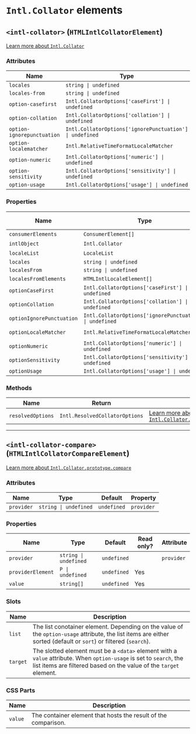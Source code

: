 # `Intl.Collator` elements

## `<intl-collator>` (`HTMLIntlCollatorElement`)

[Learn more about `Intl.Collator`](http://developer.mozilla.org/en-US/docs/Web/JavaScript/Reference/Global_Objects/Intl/Collator/Collator)

### Attributes

| Name                       | Type                                                     | Default      | Property                  |
| -------------------------- | -------------------------------------------------------- | ------------ | ------------------------- |
| `locales`                  | `string \| undefined`                                    | `undefined`  | `locales`                 |
| `locales-from`             | `string \| undefined`                                    | `undefined`  | `localesFrom`             |
| `option-casefirst`         | `Intl.CollatorOptions['caseFirst'] \| undefined`         | `undefined`  | `optionCaseFirst`         |
| `option-collation`         | `Intl.CollatorOptions['collation'] \| undefined`         | `undefined`  | `optionCollation`         |
| `option-ignorepunctuation` | `Intl.CollatorOptions['ignorePunctuation'] \| undefined` | `undefined`  | `optionIgnorePunctuation` |
| `option-localematcher`     | `Intl.RelativeTimeFormatLocaleMatcher`                   | `'best fit'` | `optionLocaleMatcher`     |
| `option-numeric`           | `Intl.CollatorOptions['numeric'] \| undefined`           | `undefined`  | `optionNumeric`           |
| `option-sensitivity`       | `Intl.CollatorOptions['sensitivity'] \| undefined`       | `undefined`  | `optionSensitivity`       |
| `option-usage`             | `Intl.CollatorOptions['usage'] \| undefined`             | `undefined`  | `optionUsage`             |

### Properties

| Name                      | Type                                                     | Default      | Read only? | Attribute                  |
| ------------------------- | -------------------------------------------------------- | ------------ | ---------- | -------------------------- |
| `consumerElements`        | `ConsumerElement[]`                                      | `undefined`  | Yes        |                            |
| `intlObject`              | `Intl.Collator`                                          | `undefined`  | Yes        |                            |
| `localeList`              | `LocaleList`                                             | `undefined`  | Yes        |                            |
| `locales`                 | `string \| undefined`                                    | `undefined`  |            | `locales`                  |
| `localesFrom`             | `string \| undefined`                                    | `undefined`  |            | `locales-from`             |
| `localesFromElements`     | `HTMLIntlLocaleElement[]`                                | `undefined`  | Yes        |                            |
| `optionCaseFirst`         | `Intl.CollatorOptions['caseFirst'] \| undefined`         | `undefined`  |            | `option-casefirst`         |
| `optionCollation`         | `Intl.CollatorOptions['collation'] \| undefined`         | `undefined`  |            | `option-collation`         |
| `optionIgnorePunctuation` | `Intl.CollatorOptions['ignorePunctuation'] \| undefined` | `undefined`  |            | `option-ignorepunctuation` |
| `optionLocaleMatcher`     | `Intl.RelativeTimeFormatLocaleMatcher`                   | `'best fit'` |            | `option-localematcher`     |
| `optionNumeric`           | `Intl.CollatorOptions['numeric'] \| undefined`           | `undefined`  |            | `option-numeric`           |
| `optionSensitivity`       | `Intl.CollatorOptions['sensitivity'] \| undefined`       | `undefined`  |            | `option-sensitivity`       |
| `optionUsage`             | `Intl.CollatorOptions['usage'] \| undefined`             | `undefined`  |            | `option-usage`             |

### Methods

| Name              | Return                         | Description                                                                      |
| ----------------- | ------------------------------ | -------------------------------------------------------------------------------- |
| `resolvedOptions` | `Intl.ResolvedCollatorOptions` | [Learn more about `Intl.Collator.prototype.resolvedOptions`](http://developer.mozilla.org/en-US/docs/Web/JavaScript/Reference/Global_Objects/Intl/Collator/resolvedOptions) |

***

## `<intl-collator-compare>` (`HTMLIntlCollatorCompareElement`)

[Learn more about `Intl.Collator.prototype.compare`](http://developer.mozilla.org/en-US/docs/Web/JavaScript/Reference/Global_Objects/Intl/Collator/compare)

### Attributes

| Name       | Type                  | Default     | Property   |
| ---------- | --------------------- | ----------- | ---------- |
| `provider` | `string \| undefined` | `undefined` | `provider` |

### Properties

| Name              | Type                  | Default     | Read only? | Attribute  |
| ----------------- | --------------------- | ----------- | ---------- | ---------- |
| `provider`        | `string \| undefined` | `undefined` |            | `provider` |
| `providerElement` | `P \| undefined`      | `undefined` | Yes        |            |
| `value`           | `string[]`            | `undefined` | Yes        |            |

### Slots

| Name     | Description                                                                      |
| -------- | -------------------------------------------------------------------------------- |
| `list`   | The list conotainer element. Depending on the value of the `option-usage` attribute, the list items are either sorted (default or `sort`) or filtered (`search`). |
| `target` | The slotted element must be a `<data>` element with a `value` attribute. When `option-usage` is set to `search`, the list items are filtered based on the value of the `target` element. |

### CSS Parts

| Name    | Description                                                    |
| ------- | -------------------------------------------------------------- |
| `value` | The container element that hosts the result of the comparison. |
